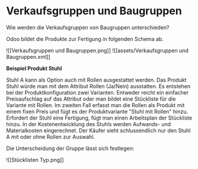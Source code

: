 
# Verkaufsgruppen und Baugruppen

Wie werden die Verkaufsgruppen von Baugruppen unterschieden?

Odoo bildet die Produkte zur Fertigung in folgenden Schema ab.

![[Verkaufsgruppen und Baugruppen.png]]
![[assets/Verkaufsgruppen und Baugruppen.xml]]

**Beispiel Produkt Stuhl**
 
Stuhl A kann als Option auch mit Rollen ausgestattet werden.
Das Produkt Stuhl würde man mit dem Attribut Rollen (Ja/Nein) ausstatten.
Es entstehen bei der Produktkonfiguration zwei Varianten.
Entweder reicht ein einfacher Preisaufschlag auf das Attribut oder man bildet eine Stückliste für die Variante mit Rollen.
Im zweiten Fall erfasst man die Rollen als Produkt mit einem fixen Preis und fügt es der Produktvariante "Stuhl mit Rollen" hinzu.
Erfordert der Stuhl eine Fertigung, fügt man einen Arbeitsplan der Stückliste hinzu.
In der Kostenentwicklung des Stuhls werden Aufwands- und Materialkosten eingerechnet.
Der Käufer sieht schlussendlich nur den Stuhl A mit oder ohne Rollen zur Auswahl.

Die Unterscheidung der Gruppe lässt sich festlegen:

![[Stücklisten Typ.png]]
